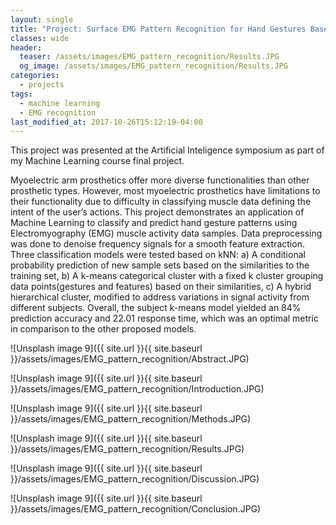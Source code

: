 ```yaml
---
layout: single
title: "Project: Surface EMG Pattern Recognition for Hand Gestures Based on Hierarchical Clustering"
classes: wide
header:
  teaser: /assets/images/EMG_pattern_recognition/Results.JPG
  og_image: /assets/images/EMG_pattern_recognition/Results.JPG
categories:
  - projects
tags:
  - machine learning
  - EMG recognition
last_modified_at: 2017-10-26T15:12:19-04:00
---
```

This project was presented at the Artificial Inteligence symposium as part of my Machine Learning course final project.

Myoelectric arm prosthetics offer more diverse functionalities than other prosthetic types. However, most myoelectric prosthetics have limitations to their functionality due to difficulty in classifying muscle data defining the intent of the user’s actions. This project demonstrates an application of Machine Learning to classify and predict hand gesture patterns using Electromyography (EMG) muscle activity data samples. Data preprocessing was done to denoise frequency signals for a smooth feature extraction. Three classification models were tested based on kNN: a) A conditional probability prediction of new sample sets based on the similarities to the training set, b) A k-means categorical cluster with a fixed k cluster grouping data points(gestures and features) based on their similarities, c) A hybrid hierarchical cluster, modified to address variations in signal activity from different subjects. Overall, the subject k-means model yielded an 84% prediction accuracy and 22.01 response time, which was an optimal metric in comparison to the other proposed models.

![Unsplash image 9]({{ site.url }}{{ site.baseurl }}/assets/images/EMG_pattern_recognition/Abstract.JPG)

![Unsplash image 9]({{ site.url }}{{ site.baseurl }}/assets/images/EMG_pattern_recognition/Introduction.JPG)

![Unsplash image 9]({{ site.url }}{{ site.baseurl }}/assets/images/EMG_pattern_recognition/Methods.JPG)

![Unsplash image 9]({{ site.url }}{{ site.baseurl }}/assets/images/EMG_pattern_recognition/Results.JPG)

![Unsplash image 9]({{ site.url }}{{ site.baseurl }}/assets/images/EMG_pattern_recognition/Discussion.JPG)

![Unsplash image 9]({{ site.url }}{{ site.baseurl }}/assets/images/EMG_pattern_recognition/Conclusion.JPG)



